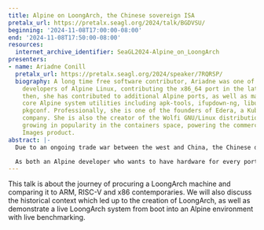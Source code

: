 ```yaml
---
title: Alpine on LoongArch, the Chinese sovereign ISA
pretalx_url: https://pretalx.seagl.org/2024/talk/BGDVSU/
beginning: '2024-11-08T17:00:00-08:00'
end: '2024-11-08T17:50:00-08:00'
resources:
  internet_archive_identifier: SeaGL2024-Alpine_on_LoongArch
presenters:
- name: Ariadne Conill
  pretalx_url: https://pretalx.seagl.org/2024/speaker/7RQRSP/
  biography: A long time free software contributor, Ariadne was one of the original
    developers of Alpine Linux, contributing the x86_64 port in the late 2000s. Since
    then, she has contributed to additional Alpine ports, as well as maintenance of
    core Alpine system utilities including apk-tools, ifupdown-ng, libucontext and
    pkgconf. Professionally, she is one of the founders of Edera, a Kubernetes security
    company. She is also the creator of the Wolfi GNU/Linux distribution which is
    growing in popularity in the containers space, powering the commercial Chainguard
    Images product.
abstract: |-
  Due to an ongoing trade war between the west and China, the Chinese desired to create their own sovereign CPU design and ISA -- enter LoongArch to fill that niche. Accordingly, Loongson have ported several Linux distributions to the 64-bit variant of loongarch, known as loongarch64.

  As both an Alpine developer who wants to have hardware for every port that Alpine runs on, and somewhat of a historian of computing, I was naturally intrigued in both the Alpine loongarch64 port as well as the hardware, which can be best described as MIPS64r6 but with some RISC-V characteristics.
---
```


This talk is about the journey of procuring a LoongArch machine and comparing it to ARM, RISC-V and x86 contemporaries. We will also discuss the historical context which led up to the creation of LoongArch, as well as demonstrate a live LoongArch system from boot into an Alpine environment with live benchmarking.
